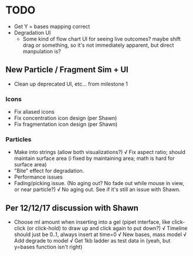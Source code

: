 # TODO

- Get Y = bases mapping correct
- Degradation UI
	- Some kind of flow chart UI for seeing live outcomes? maybe shift drag or something, so it's not immediately apparent, but direct manpulation is?

## New Particle / Fragment Sim + UI

- Clean up deprecated UI, etc... from milestone 1

### Icons
- Fix aliased icons
- Fix concentration icon design (per Shawn)
- Fix fragmentation icon design (per Shawn)

### Particles
- Make into strings (allow both visualizations?)
√ Fix aspect ratio; should maintain surface area (i fixed by maintaining area; math is hard for surface area)
- "Bite" effect for degradation.
- Performance issues
- Fading/picking issue. (No aging out? No fade out while mouse in view, or near particle?)
	√ No aging out. See if it's still an issue with Shawn.

## Per 12/12/17 discussion with Shawn
- Choose ml amount when inserting into a gel (pipet interface, like click-click (or click-hold) to draw up and click again to put down?)
√ Timeline should just be 0..1, always insert at time=0
√ New bases, mass model
√ Add degrade to model
√ Get 1kb ladder as test data in (yeah, but y=bases function isn't right)